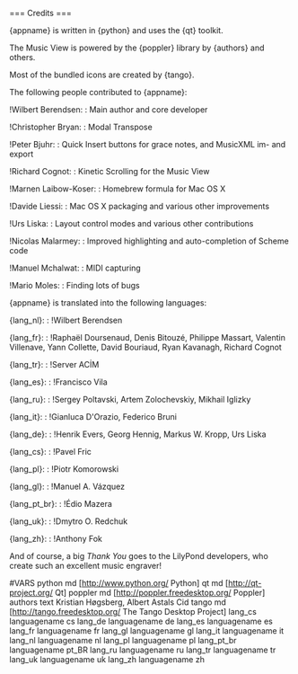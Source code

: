 === Credits ===

{appname} is written in {python} and uses the {qt} toolkit.

The Music View is powered by the {poppler} library by {authors} and others.

Most of the bundled icons are created by {tango}.

The following people contributed to {appname}:

!Wilbert Berendsen:
: Main author and core developer

!Christopher Bryan:
: Modal Transpose

!Peter Bjuhr:
: Quick Insert buttons for grace notes, and MusicXML im- and export

!Richard Cognot:
: Kinetic Scrolling for the Music View

!Marnen Laibow-Koser:
: Homebrew formula for Mac OS X

!Davide Liessi:
: Mac OS X packaging and various other improvements

!Urs Liska:
: Layout control modes and various other contributions

!Nicolas Malarmey:
: Improved highlighting and auto-completion of Scheme code

!Manuel Mchalwat:
: MIDI capturing

!Mario Moles:
: Finding lots of bugs


{appname} is translated into the following languages:

{lang_nl}:
: !Wilbert Berendsen

{lang_fr}:
:  !Raphaël Doursenaud,
    Denis Bitouzé,
    Philippe Massart,
    Valentin Villenave,
    Yann Collette,
    David Bouriaud,
    Ryan Kavanagh,
    Richard Cognot

{lang_tr}:
:  !Server ACİM

{lang_es}:
:  !Francisco Vila

{lang_ru}:
:  !Sergey Poltavski,
    Artem Zolochevskiy,
    Mikhail Iglizky

{lang_it}:
:  !Gianluca D'Orazio,
    Federico Bruni

{lang_de}:
:  !Henrik Evers,
    Georg Hennig,
    Markus W. Kropp,
    Urs Liska

{lang_cs}:
:  !Pavel Fric

{lang_pl}:
:  !Piotr Komorowski

{lang_gl}:
:  !Manuel A. Vázquez

{lang_pt_br}:
:  !Édio Mazera

{lang_uk}:
:  !Dmytro O. Redchuk

{lang_zh}:
:  !Anthony Fok

And of course, a big *Thank You* goes to the LilyPond developers, who create 
such an excellent music engraver!


#VARS
python md [http://www.python.org/ Python]
qt md [http://qt-project.org/ Qt]
poppler md [http://poppler.freedesktop.org/ Poppler]
authors text Kristian Høgsberg, Albert Astals Cid
tango md [http://tango.freedesktop.org/ The Tango Desktop Project]
lang_cs     languagename cs
lang_de     languagename de
lang_es     languagename es
lang_fr     languagename fr
lang_gl     languagename gl
lang_it     languagename it
lang_nl     languagename nl
lang_pl     languagename pl
lang_pt_br  languagename pt_BR
lang_ru     languagename ru
lang_tr     languagename tr
lang_uk     languagename uk
lang_zh     languagename zh

